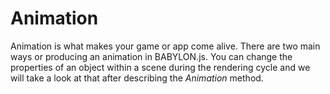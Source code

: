 # Animation
Animation is what makes your game or app come alive. There are two main ways or producing an animation in BABYLON.js. You can change the properties of an object within a scene during the rendering cycle and we will take a look at that after describing the *Animation* method.